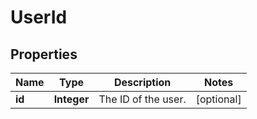 
# UserId

## Properties
Name | Type | Description | Notes
------------ | ------------- | ------------- | -------------
**id** | **Integer** | The ID of the user. |  [optional]



